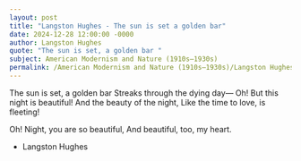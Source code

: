 ```yaml
---
layout: post
title: "Langston Hughes - The sun is set a golden bar"
date: 2024-12-28 12:00:00 -0000
author: Langston Hughes
quote: "The sun is set, a golden bar "
subject: American Modernism and Nature (1910s–1930s)
permalink: /American Modernism and Nature (1910s–1930s)/Langston Hughes/Langston Hughes - The sun is set a golden bar
---
```


The sun is set, a golden bar 
Streaks through the dying day—
Oh! But this night is beautiful!
And the beauty of the night, 
Like the time to love, is fleeting!  

Oh! Night, you are so beautiful,
And beautiful, too, my heart.

- Langston Hughes
